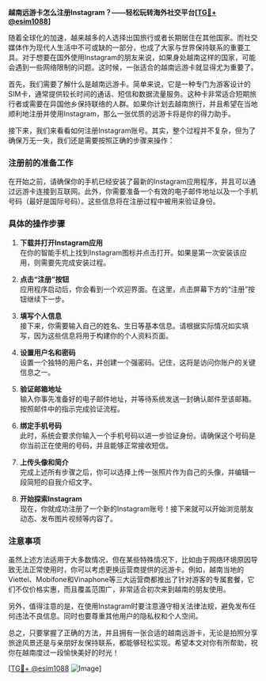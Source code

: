 **越南远游卡怎么注册Instagram？——轻松玩转海外社交平台[[TG💪+ @esim1088](https://t.me/s/esim1088)]**

随着全球化的加速，越来越多的人选择出国旅行或者长期居住在其他国家。而社交媒体作为现代人生活中不可或缺的一部分，也成了大家与世界保持联系的重要工具。对于想要在国外使用Instagram的朋友来说，如果身处越南这样的国家，可能会遇到一些网络限制的问题。这时候，一张适合的越南远游卡就显得尤为重要了。

首先，我们需要了解什么是越南远游卡。简单来说，它是一种专门为游客设计的SIM卡，通常提供较长时间的通话、短信和数据流量服务。这种卡非常适合短期旅行者或需要在异国他乡保持联络的人群。如果你计划去越南旅行，并且希望在当地顺利地注册并使用Instagram，那么一张优质的远游卡将是你的得力助手。

接下来，我们来看看如何注册Instagram账号。其实，整个过程并不复杂，但为了确保万无一失，我们还是需要按照正确的步骤来操作：

### 注册前的准备工作

在开始之前，请确保你的手机已经安装了最新的Instagram应用程序，并且可以通过远游卡连接到互联网。此外，你需要准备一个有效的电子邮件地址以及一个手机号码（最好是国际号码）。这些信息将在注册过程中被用来验证身份。

### 具体的操作步骤

1. **下载并打开Instagram应用**  
   在你的智能手机上找到Instagram图标并点击打开。如果是第一次安装该应用，则需要先完成安装过程。

2. **点击“注册”按钮**  
   应用程序启动后，你会看到一个欢迎界面。在这里，点击屏幕下方的“注册”按钮继续下一步。

3. **填写个人信息**  
   接下来，你需要输入自己的姓名、生日等基本信息。请根据实际情况如实填写，因为这些信息将用于构建你的个人资料页面。

4. **设置用户名和密码**  
   设置一个独特的用户名，并创建一个强密码。记住，这将是访问你账户的关键信息之一。

5. **验证邮箱地址**  
   输入你事先准备好的电子邮件地址，并等待系统发送一封确认邮件至该邮箱。按照邮件中的指示完成验证流程。

6. **绑定手机号码**  
   此时，系统会要求你输入一个手机号码以进一步验证身份。请确保这个号码是你当前正在使用的号码，并且能够正常接收短信。

7. **上传头像和简介**  
   完成上述所有步骤之后，你可以选择上传一张照片作为自己的头像，并编辑一段简短的自我介绍文字。

8. **开始探索Instagram**  
   现在，你就成功注册了一个新的Instagram账号！接下来就可以开始浏览朋友动态、发布图片视频等内容了。

### 注意事项

虽然上述方法适用于大多数情况，但在某些特殊情况下，比如由于网络环境原因导致无法正常使用时，你可以考虑更换运营商提供的远游卡。例如，越南当地的Viettel、Mobifone和Vinaphone等三大运营商都推出了针对游客的专属套餐，它们不仅价格实惠，而且覆盖范围广，非常适合初次来到越南的朋友使用。

另外，值得注意的是，在使用Instagram时要注意遵守相关法律法规，避免发布任何违法不良信息。同时也要尊重其他用户的隐私权和个人空间。

总之，只要掌握了正确的方法，并且拥有一张合适的越南远游卡，无论是拍照分享旅途风景还是与亲朋好友保持联系，都能够轻松实现。希望本文对你有所帮助，祝你在越南度过一段愉快美好的时光！

[[TG💪+ @esim1088](https://t.me/s/esim1088) ![Image](https://i.postimg.cc/4NQfJmqS/Snipaste-2025-05-13-00-14-12.png)]